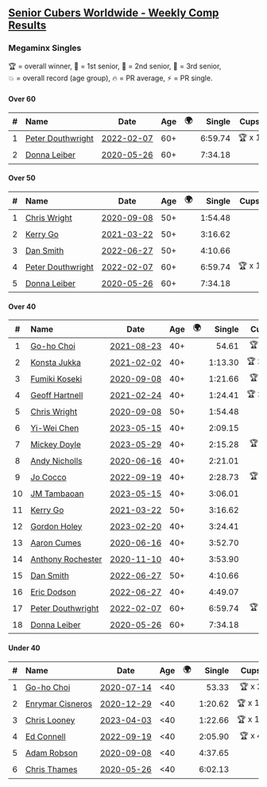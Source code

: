 <style>table {white-space: nowrap;}</style>
<link rel="stylesheet" type="text/css" href="/scw-comp/css/flags.css" />

## [Senior Cubers Worldwide - Weekly Comp Results](/scw-comp/results/)
### Megaminx Singles

<span style="white-space: nowrap;">🏆 = overall winner</span>, <span style="white-space: nowrap;">🥇 = 1st senior</span>, <span style="white-space: nowrap;">🥈 = 2nd senior</span>, <span style="white-space: nowrap;">🥉 = 3rd senior</span>, <span style="white-space: nowrap;">💥 = overall record (age group)</span>, <span style="white-space: nowrap;">🔥 = PR average</span>, <span style="white-space: nowrap;">⚡ = PR single</span>.

#### Over 60

| # | Name | Date | Age | 🌍 | Single | Cups | Medals | Achievements | Video |
| :--: | :-- | :--: | :--: | :--: | --: | :--: | :-- | :-- | :-- |
| 1 | [Peter Douthwright](../../persons/peter_douthwright/minx.md) | [2022-02-07](../../results/2022-02-07/minx.md) | 60+ | <i class="flag flag-CA" /> | 6:59.74 | 🏆 x 1 | 🥇 x 1 | 💥 x 1, ⚡ x 1 | [Desktop](https://www.facebook.com/622712395/videos/pcb.1016259075658167/1129662141151036) / [Mobile](https://m.facebook.com/622712395/videos/pcb.1016259075658167/1129662141151036) |
| 2 | [Donna Leiber](../../persons/donna_leiber/minx.md) | [2020-05-26](../../results/2020-05-26/minx.md) | 60+ | <i class="flag flag-US" /> | 7:34.18 |  |  | 💥 x 1, ⚡ x 1 | [Desktop](https://www.facebook.com/events/688407551989463/permalink/690856405077911) / [Mobile](https://m.facebook.com/events/688407551989463?view=permalink&id=690856405077911) |

#### Over 50

| # | Name | Date | Age | 🌍 | Single | Cups | Medals | Achievements | Video |
| :--: | :-- | :--: | :--: | :--: | --: | :--: | :-- | :-- | :-- |
| 1 | [Chris Wright](../../persons/chris_wright/minx.md) | [2020-09-08](../../results/2020-09-08/minx.md) | 50+ | <i class="flag flag-GB" /> | 1:54.48 |  | 🥈 x 1 | 💥 x 1, 🔥 x 1, ⚡ x 1 | [Desktop](https://www.facebook.com/christopher.wright.94617999/videos/10157638865557874) / [Mobile](https://m.facebook.com/christopher.wright.94617999/videos/10157638865557874) |
| 2 | [Kerry Go](../../persons/kerry_go/minx.md) | [2021-03-22](../../results/2021-03-22/minx.md) | 50+ | <i class="flag flag-US" /> | 3:16.62 |  | 🥈 x 1, 🥉 x 1 | 🔥 x 2, ⚡ x 3 | [Desktop](https://www.facebook.com/events/802754890451423/permalink/806703126723266) / [Mobile](https://m.facebook.com/events/802754890451423?view=permalink&id=806703126723266) |
| 3 | [Dan Smith](../../persons/dan_smith/minx.md) | [2022-06-27](../../results/2022-06-27/minx.md) | 50+ | <i class="flag flag-US" /> | 4:10.66 |  | 🥈 x 5, 🥉 x 4 | ⚡ x 5 | [Desktop](https://www.facebook.com/events/442599294039591/permalink/450597203239800) / [Mobile](https://m.facebook.com/events/442599294039591?view=permalink&id=450597203239800) |
| 4 | [Peter Douthwright](../../persons/peter_douthwright/minx.md) | [2022-02-07](../../results/2022-02-07/minx.md) | 60+ | <i class="flag flag-CA" /> | 6:59.74 | 🏆 x 1 | 🥇 x 1 | 💥 x 1, ⚡ x 1 | [Desktop](https://www.facebook.com/622712395/videos/pcb.1016259075658167/1129662141151036) / [Mobile](https://m.facebook.com/622712395/videos/pcb.1016259075658167/1129662141151036) |
| 5 | [Donna Leiber](../../persons/donna_leiber/minx.md) | [2020-05-26](../../results/2020-05-26/minx.md) | 60+ | <i class="flag flag-US" /> | 7:34.18 |  |  | 💥 x 1, ⚡ x 1 | [Desktop](https://www.facebook.com/events/688407551989463/permalink/690856405077911) / [Mobile](https://m.facebook.com/events/688407551989463?view=permalink&id=690856405077911) |

#### Over 40

| # | Name | Date | Age | 🌍 | Single | Cups | Medals | Achievements | Video |
| :--: | :-- | :--: | :--: | :--: | --: | :--: | :-- | :-- | :-- |
| 1 | [Go-ho Choi](../../persons/go_ho_choi/minx.md) | [2021-08-23](../../results/2021-08-23/minx.md) | 40+ | <i class="flag flag-KR" /> | 54.61 | 🏆 x 2 | 🥇 x 1 | 💥 x 2, 🔥 x 2, ⚡ x 2 | [Desktop](https://www.facebook.com/events/992549044856331/permalink/993506081427294) / [Mobile](https://m.facebook.com/events/992549044856331?view=permalink&id=993506081427294) |
| 2 | [Konsta Jukka](../../persons/konsta_jukka/minx.md) | [2021-02-02](../../results/2021-02-02/minx.md) | 40+ | <i class="flag flag-FI" /> | 1:13.30 | 🏆 x 21 | 🥇 x 28, 🥈 x 8 | 💥 x 9, 🔥 x 8, ⚡ x 5 | [Desktop](https://www.facebook.com/events/176364004262939/permalink/180425250523481) / [Mobile](https://m.facebook.com/events/176364004262939?view=permalink&id=180425250523481) |
| 3 | [Fumiki Koseki](../../persons/fumiki_koseki/minx.md) | [2020-09-08](../../results/2020-09-08/minx.md) | 40+ | <i class="flag flag-JP" /> | 1:21.66 | 🏆 x 8 | 🥇 x 8, 🥈 x 13, 🥉 x 4 | 💥 x 2, 🔥 x 4, ⚡ x 1 | [Desktop](https://www.facebook.com/events/660661614881054/permalink/665531487727400) / [Mobile](https://m.facebook.com/events/660661614881054?view=permalink&id=665531487727400) |
| 4 | [Geoff Hartnell](../../persons/geoff_hartnell/minx.md) | [2021-02-24](../../results/2021-02-24/minx.md) | 40+ | <i class="flag flag-GB" /> | 1:24.41 | 🏆 x 19 | 🥇 x 25, 🥈 x 14, 🥉 x 7 | 💥 x 5, 🔥 x 4, ⚡ x 6 | [Desktop](https://www.facebook.com/events/264199631979561/permalink/268054231594101) / [Mobile](https://m.facebook.com/events/264199631979561?view=permalink&id=268054231594101) |
| 5 | [Chris Wright](../../persons/chris_wright/minx.md) | [2020-09-08](../../results/2020-09-08/minx.md) | 50+ | <i class="flag flag-GB" /> | 1:54.48 |  | 🥈 x 1 | 💥 x 1, 🔥 x 1, ⚡ x 1 | [Desktop](https://www.facebook.com/christopher.wright.94617999/videos/10157638865557874) / [Mobile](https://m.facebook.com/christopher.wright.94617999/videos/10157638865557874) |
| 6 | [Yi-Wei Chen](../../persons/yi_wei_chen/minx.md) | [2023-05-15](../../results/2023-05-15/minx.md) | 40+ | <i class="flag flag-TW" /> | 2:09.15 |  | 🥇 x 3, 🥈 x 4, 🥉 x 4 | 🔥 x 4, ⚡ x 9 | [Desktop](https://www.facebook.com/events/943848890264789/permalink/945355003447511) / [Mobile](https://m.facebook.com/events/943848890264789?view=permalink&id=945355003447511) |
| 7 | [Mickey Doyle](../../persons/mickey_doyle/minx.md) | [2023-05-29](../../results/2023-05-29/minx.md) | 40+ | <i class="flag flag-US" /> | 2:15.28 | 🏆 x 6 | 🥇 x 14, 🥈 x 5 | 🔥 x 8, ⚡ x 13 | [Desktop](https://www.facebook.com/events/199553879662923/permalink/208424065442571) / [Mobile](https://m.facebook.com/events/199553879662923?view=permalink&id=208424065442571) |
| 8 | [Andy Nicholls](../../persons/andy_nicholls/minx.md) | [2020-06-16](../../results/2020-06-16/minx.md) | 40+ | <i class="flag flag-GB" /> | 2:21.01 |  | 🥈 x 8 | 🔥 x 5, ⚡ x 4 | [Desktop](https://www.facebook.com/events/604103587178706/permalink/606984593557272) / [Mobile](https://m.facebook.com/events/604103587178706?view=permalink&id=606984593557272) |
| 9 | [Jo Cocco](../../persons/jo_cocco/minx.md) | [2022-09-19](../../results/2022-09-19/minx.md) | 40+ | <i class="flag flag-GB" /> | 2:28.73 | 🏆 x 1 | 🥇 x 3, 🥈 x 3, 🥉 x 3 | 🔥 x 5, ⚡ x 6 | [Desktop](https://www.facebook.com/JoCocco/videos/606202337907410) / [Mobile](https://m.facebook.com/JoCocco/videos/606202337907410) |
| 10 | [JM Tambaoan](../../persons/jm_tambaoan/minx.md) | [2023-05-15](../../results/2023-05-15/minx.md) | 40+ | <i class="flag flag-PH" /> | 3:06.01 |  | 🥇 x 1, 🥈 x 3, 🥉 x 6 | 🔥 x 4, ⚡ x 6 | [Desktop](https://www.facebook.com/events/943848890264789/permalink/949393476376997) / [Mobile](https://m.facebook.com/events/943848890264789?view=permalink&id=949393476376997) |
| 11 | [Kerry Go](../../persons/kerry_go/minx.md) | [2021-03-22](../../results/2021-03-22/minx.md) | 50+ | <i class="flag flag-US" /> | 3:16.62 |  | 🥈 x 1, 🥉 x 1 | 🔥 x 2, ⚡ x 3 | [Desktop](https://www.facebook.com/events/802754890451423/permalink/806703126723266) / [Mobile](https://m.facebook.com/events/802754890451423?view=permalink&id=806703126723266) |
| 12 | [Gordon Holey](../../persons/gordon_holey/minx.md) | [2023-02-20](../../results/2023-02-20/minx.md) | 40+ | <i class="flag flag-US" /> | 3:24.41 |  | 🥇 x 2 | 🔥 x 1, ⚡ x 1 | [Desktop](https://www.facebook.com/events/569225115154363/permalink/574125621330979) / [Mobile](https://m.facebook.com/events/569225115154363?view=permalink&id=574125621330979) |
| 13 | [Aaron Cumes](../../persons/aaron_cumes/minx.md) | [2020-06-16](../../results/2020-06-16/minx.md) | 40+ | <i class="flag flag-GB" /> | 3:52.70 |  | 🥉 x 4 | ⚡ x 2 | [Desktop](https://www.facebook.com/events/604103587178706/permalink/604969967092068) / [Mobile](https://m.facebook.com/events/604103587178706?view=permalink&id=604969967092068) |
| 14 | [Anthony Rochester](../../persons/anthony_rochester/minx.md) | [2020-11-10](../../results/2020-11-10/minx.md) | 40+ | <i class="flag flag-AU" /> | 3:53.90 |  | 🥉 x 1 | ⚡ x 1 | [Desktop](https://www.facebook.com/events/355672432175632/permalink/356491568760385) / [Mobile](https://m.facebook.com/events/355672432175632?view=permalink&id=356491568760385) |
| 15 | [Dan Smith](../../persons/dan_smith/minx.md) | [2022-06-27](../../results/2022-06-27/minx.md) | 50+ | <i class="flag flag-US" /> | 4:10.66 |  | 🥈 x 5, 🥉 x 4 | ⚡ x 5 | [Desktop](https://www.facebook.com/events/442599294039591/permalink/450597203239800) / [Mobile](https://m.facebook.com/events/442599294039591?view=permalink&id=450597203239800) |
| 16 | [Eric Dodson](../../persons/eric_dodson/minx.md) | [2022-06-27](../../results/2022-06-27/minx.md) | 40+ | <i class="flag flag-US" /> | 4:49.07 |  |  | ⚡ x 1 | [Desktop](https://www.facebook.com/events/442599294039591/permalink/451076056525248) / [Mobile](https://m.facebook.com/events/442599294039591?view=permalink&id=451076056525248) |
| 17 | [Peter Douthwright](../../persons/peter_douthwright/minx.md) | [2022-02-07](../../results/2022-02-07/minx.md) | 60+ | <i class="flag flag-CA" /> | 6:59.74 | 🏆 x 1 | 🥇 x 1 | 💥 x 1, ⚡ x 1 | [Desktop](https://www.facebook.com/622712395/videos/pcb.1016259075658167/1129662141151036) / [Mobile](https://m.facebook.com/622712395/videos/pcb.1016259075658167/1129662141151036) |
| 18 | [Donna Leiber](../../persons/donna_leiber/minx.md) | [2020-05-26](../../results/2020-05-26/minx.md) | 60+ | <i class="flag flag-US" /> | 7:34.18 |  |  | 💥 x 1, ⚡ x 1 | [Desktop](https://www.facebook.com/events/688407551989463/permalink/690856405077911) / [Mobile](https://m.facebook.com/events/688407551989463?view=permalink&id=690856405077911) |

#### Under 40

| # | Name | Date | Age | 🌍 | Single | Cups | Medals | Achievements | Video |
| :--: | :-- | :--: | :--: | :--: | --: | :--: | :-- | :-- | :-- |
| 1 | [Go-ho Choi](../../persons/go_ho_choi/minx.md) | [2020-07-14](../../results/2020-07-14/minx.md) | <40 | <i class="flag flag-KR" /> | 53.33 | 🏆 x 2 | 🥇 x 1 | 💥 x 2, 🔥 x 2, ⚡ x 2 | [Desktop](https://www.facebook.com/events/1157754364595802/permalink/1158593647845207) / [Mobile](https://m.facebook.com/events/1157754364595802?view=permalink&id=1158593647845207) |
| 2 | [Enrymar Cisneros](../../persons/enrymar_cisneros/minx.md) | [2020-12-29](../../results/2020-12-29/minx.md) | <40 | <i class="flag flag-VE" /> | 1:20.62 | 🏆 x 16 |  | 🔥 x 8, ⚡ x 4 | [Desktop](https://www.facebook.com/events/807437066779451/permalink/810887233101101) / [Mobile](https://m.facebook.com/events/807437066779451?view=permalink&id=810887233101101) |
| 3 | [Chris Looney](../../persons/chris_looney/minx.md) | [2023-04-03](../../results/2023-04-03/minx.md) | <40 | <i class="flag flag-US" /> | 1:22.66 | 🏆 x 17 |  | 🔥 x 9, ⚡ x 8 | [Desktop](https://www.facebook.com/chris.looney/videos/906942077203519) / [Mobile](https://m.facebook.com/chris.looney/videos/906942077203519) |
| 4 | [Ed Connell](../../persons/ed_connell/minx.md) | [2022-09-19](../../results/2022-09-19/minx.md) | <40 | <i class="flag flag-IE" /> | 2:05.90 | 🏆 x 4 |  | 🔥 x 2, ⚡ x 3 | [Desktop](https://www.facebook.com/events/400132442274991/permalink/408930344728534) / [Mobile](https://m.facebook.com/events/400132442274991?view=permalink&id=408930344728534) |
| 5 | [Adam Robson](../../persons/adam_robson/minx.md) | [2020-09-08](../../results/2020-09-08/minx.md) | <40 | <i class="flag flag-GB" /> | 4:37.65 |  |  | ⚡ x 1 | [Desktop](https://www.facebook.com/100005428097972/videos/1462984990559090) / [Mobile](https://m.facebook.com/100005428097972/videos/1462984990559090) |
| 6 | [Chris Thames](../../persons/chris_thames/minx.md) | [2020-05-26](../../results/2020-05-26/minx.md) | <40 | <i class="flag flag-US" /> | 6:02.13 |  |  | ⚡ x 1 | [Desktop](https://www.facebook.com/events/688407551989463/permalink/690392548457630) / [Mobile](https://m.facebook.com/events/688407551989463?view=permalink&id=690392548457630) |


<!-- Global site tag (gtag.js) - Google Analytics -->
<script async src="https://www.googletagmanager.com/gtag/js?id=UA-86348435-3"></script>
<script>window.dataLayer = window.dataLayer || []; function gtag() {dataLayer.push(arguments);} gtag('js', new Date()); gtag('config', 'UA-86348435-3');</script>
